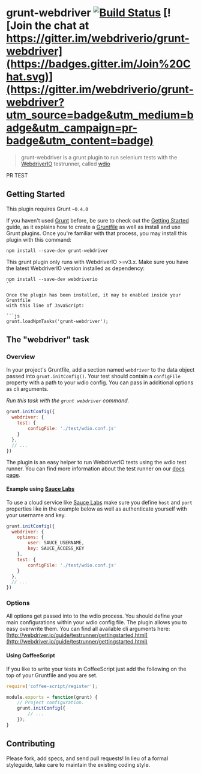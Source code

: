 # grunt-webdriver [![Build Status](https://travis-ci.org/webdriverio/grunt-webdriver.png)](https://travis-ci.org/webdriverio/grunt-webdriver) [![Join the chat at https://gitter.im/webdriverio/grunt-webdriver](https://badges.gitter.im/Join%20Chat.svg)](https://gitter.im/webdriverio/grunt-webdriver?utm_source=badge&utm_medium=badge&utm_campaign=pr-badge&utm_content=badge)

> grunt-webdriver is a grunt plugin to run selenium tests with the [WebdriverIO](http://webdriver.io) testrunner, called [wdio](http://webdriver.io/guide/testrunner/gettingstarted.html)

PR TEST

## Getting Started
This plugin requires Grunt `~0.4.0`

If you haven't used [Grunt](http://gruntjs.com/) before, be sure to check out
the [Getting Started](http://gruntjs.com/getting-started) guide, as it explains
how to create a [Gruntfile](http://gruntjs.com/sample-gruntfile) as well as
install and use Grunt plugins. Once you're familiar with that process, you may
install this plugin with this command:

```shell
npm install --save-dev grunt-webdriver
```

This grunt plugin only runs with WebdriverIO >=v3.x. Make sure you have the latest
WebdriverIO version installed as dependency:

```shell
npm install --save-dev webdriverio
``

Once the plugin has been installed, it may be enabled inside your Gruntfile
with this line of JavaScript:

```js
grunt.loadNpmTasks('grunt-webdriver');
```

## The "webdriver" task

### Overview
In your project's Gruntfile, add a section named `webdriver` to the data
object passed into `grunt.initConfig()`. Your test should contain a `configFile`
property with a path to your wdio config. You can pass in additional options
as cli arguments.

_Run this task with the `grunt webdriver` command._

```js
grunt.initConfig({
  webdriver: {
    test: {
        configFile: './test/wdio.conf.js'
    }
  },
  // ...
})
```

The plugin is an easy helper to run WebdriverIO tests using the wdio test runner.
You can find more information about the test runner on our [docs page](http://webdriver.io/guide/testrunner/gettingstarted.html).

#### Example using [Sauce Labs](https://saucelabs.com)

To use a cloud service like [Sauce Labs](https://saucelabs.com) make sure you define `host` and `port` properties like in the example below as well as authenticate yourself with your username and key.

```js
grunt.initConfig({
  webdriver: {
    options: {
        user: SAUCE_USERNAME,
        key: SAUCE_ACCESS_KEY
    },
    test: {
        configFile: './test/wdio.conf.js'
    }
  },
  // ...
})
```

### Options

All options get passed into to the wdio process. You should define your main configurations
within your wdio config file. The plugin allows you to easy overwrite them. You can find all available
cli arguments here: [http://webdriver.io/guide/testrunner/gettingstarted.html](http://webdriver.io/guide/testrunner/gettingstarted.html)

#### Using CoffeeScript

If you like to write your tests in CoffeeScript just add the following on the top of your Gruntfile
and you are set.

```js
require('coffee-script/register');

module.exports = function(grunt) {
    // Project configuration.
    grunt.initConfig({
        // ...
    });
}
```

## Contributing
Please fork, add specs, and send pull requests! In lieu of a formal styleguide, take care to
maintain the existing coding style.
